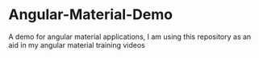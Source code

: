 # Angular-Material-Demo
A demo for angular material applications, I am using this repository as an aid in my angular material training videos
